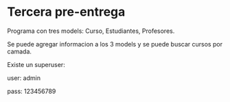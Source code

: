 # Tercera pre-entrega

Programa con tres models:
Curso,
Estudiantes,
Profesores.

Se puede agregar informacion a los 3 models y se puede buscar cursos por camada.

Existe un superuser:

user: admin

pass: 123456789
